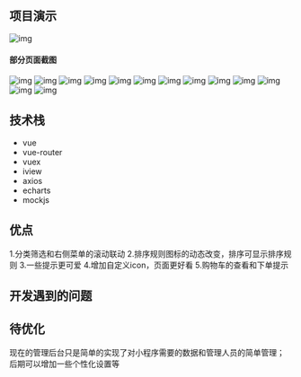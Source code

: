 ## 项目演示
![img](./img/pcshow.gif)
#### 部分页面截图
![img](./img/cat.png)
![img](./img/catadd.png)
![img](./img/catedit.png)
![img](./img/update.png)
![img](./img/user.png)
![img](./img/usercat.png)
![img](./img/pcshow1.png)
![img](./img/pcshow2.png)
![img](./img/pcshow3.png)
![img](./img/pcshow4.png)
![img](./img/pcshow5.png)
![img](./img/info.png)
![img](./img/statistics.png)



## 技术栈
- vue
- vue-router
- vuex
- iview
- axios
- echarts
- mockjs

## 优点
1.分类筛选和右侧菜单的滚动联动
2.排序规则图标的动态改变，排序可显示排序规则
3.一些提示更可爱
4.增加自定义icon，页面更好看
5.购物车的查看和下单提示

## 开发遇到的问题

## 待优化
现在的管理后台只是简单的实现了对小程序需要的数据和管理人员的简单管理；
后期可以增加一些个性化设置等
